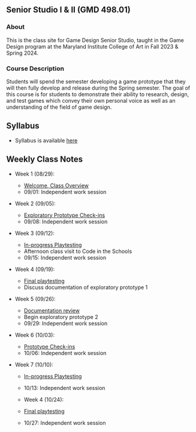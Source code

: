 ## Senior Studio I & II (GMD 498.01)

### About
This is the class site for Game Design Senior Studio, taught in the Game Design program at the Maryland Institute College of Art in Fall 2023 & Spring 2024.

### Course Description
Students will spend the semester developing a game prototype that they will then fully develop and release during the Spring semester. The goal of this course is for students to demonstrate their ability to research, design, and test games which convey their own personal voice as well as an understanding of the field of game design.


## Syllabus
- Syllabus is available [here](https://docs.google.com/document/d/16n9ynIaXhGAcryLIEwBfpeYK2IpDd3oDKhHminUAnsU/edit?usp=sharing)

## Weekly Class Notes

- Week 1 (08/29):
  - [Welcome, Class Overview](week1.md)
  - 09/01: Independent work session

- Week 2 (09/05):
  - [Exploratory Prototype Check-ins](week2.md)
  - 09/08: Independent work session

- Week 3 (09/12):
  - [In-progress Playtesting](week3.md)
  - Afternoon class visit to Code in the Schools
  - 09/15: Independent work session  

- Week 4 (09/19):
  - [Final playtesting](week4.md)
  - Discuss documentation of exploratory prototype 1

- Week 5 (09/26):
  - [Documentation review](week5.md)
  - Begin exploratory prototype 2
  - 09/29: Independent work session

- Week 6 (10/03):
  - [Prototype Check-ins](week6.md)
  - 10/06: Independent work session  

- Week 7 (10/10):
  - [In-progress Playtesting](week7.md)
  - 10/13: Independent work session   

  - Week 4 (10/24):
  - [Final playtesting](week9.md)
  - 10/27: Independent work session